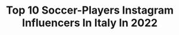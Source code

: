 ---
title: Top 10 Soccer-Players Instagram Influencers In Italy In 2022
description: >-
  Find top soccer-players Instagram influencers in Italy in 2022. Most popular hashtags: #soccer #soccerlife #football #soccerplayer.
platform: Instagram
hits: 29
text_top: Discover the top-rated Instagram accounts on inBeat.
text_bottom: Our platform has 29 Instagram influencers like this in Italy for you to collaborate.
profiles:
  - username: "elibartoli13"
    fullname: >-
      Elisa Bartoli
    bio: >-
      Profilo Ufficiale - Giocatrice Nazionale Italiana A.S.Roma women’s 🐺 @officialasroma Sito https://elisabartoli.it/ Atleta @nike Beach Soccer player
    location: "Italy"
    followers: 36189
    engagement: 722
    commentsToLikes: 0.010715
    id: ck5pyo0whwyak0i113wkpmxk4
    verified: true
    hashtags: "#nazionale, #insieme, #youcantstopus, #teamnike"
  - username: "nirkiopgabriele"
    fullname: >-
      Gabriele Boscaino
    bio: >-
      👔Youtubers, Production Designer, CEO 📹Founder flowaveproduction.com ⚽(bad) Soccer Player 📽️Youtube Nirkiop 1 MILIONE 💫
    location: "Italy"
    followers: 131050
    engagement: 616
    commentsToLikes: 0.005447
    id: ck55oidhp8eqx0i114vqiwayk
    verified: true
    hashtags: "#beard, #photoshop, #aftereffects, #quarantine"
  - username: "deborahsalvatoririnaldi"
    fullname: >-
      Deborah S.Rinaldi ☀️
    bio: >-
      Milano Football player @acmilan ⚽️ 🔴⚫️ Adidas athlete @adidas Founder @booksrinaldi_ #soccerplayer #adidasathlete #designer #seguiilsole
    location: "Italy"
    followers: 22924
    engagement: 529
    commentsToLikes: 0.014351
    id: ck5bzndglrhgc0i11aayz9ziz
    verified: true
    hashtags: "#seriea, #bepure, #mylife, #milano"
  - username: "fede_greg"
    fullname: >-
      Federico Gregucci
    bio: >-
      📍Miami🇺🇸 Roma🇮🇹 TikTok: fede_greg09 Juventus Academy Miami‘s Personal soccer coach Soccer player Agency 👇🏻
    location: "Italy"
    followers: 676835
    engagement: 456
    commentsToLikes: 0.002246
    id: ck8t3mxp13rsh0j780mfo1ckh
    verified: true
    hashtags: "#marchesucci, #arya, #workhard, #america"
  - username: "elenapisani23"
    fullname: >-
      Elena Pisani
    bio: >-
      📍 Milan, Italy ⚽️ Soccer player @florentiasangimignano @azzurrefigc 🎓 @etsu alumni | BET Degree 🤓 @polimi student | Biomed Engineering BBB 🌍 Wanderer
    location: "Italy"
    followers: 6499
    engagement: 668
    commentsToLikes: 0.028989
    id: ckap9bkgzrze60i787nnt27lz
    verified: false
    hashtags: "#italyimcoming, #insieme, #30gradifa, #italianstyle"
  - username: "zinodgr8"
    fullname: >-
      Zee D Great
    bio: >-
      Pro-Soccer Player ⚽️ https://www.ymugroup.com Zino Grt Foundation
    location: "Italy"
    followers: 66903
    engagement: 157
    commentsToLikes: 0.020432
    id: ckap0005do6fb0i787wwhfubq
    verified: false
    hashtags: "#love, #nigeria, #ucl, #obo"
  - username: "paolo_buccheri"
    fullname: >-
      Zona_Portieri
    bio: >-
      Allenatore Portieri Pro Coverciano albo Coni-Figc Uefa B IMEF 🎓 @paolo_buccheri #gkcoach 🇮🇹 #personalcoach @official_sslazio #ccroma
    location: "Italy"
    followers: 6652
    engagement: 640
    commentsToLikes: 0.011624
    id: ckf5vdxt7o8tw0j23indcqnit
    verified: false
    hashtags: "#trainingtime, #traininghard, #soccerball, #training"
  - username: "sergiocontessa3"
    fullname: >-
      Sergio Contessa
    bio: >-
      𝗙𝗼𝗼𝘁𝗯𝗮𝗹𝗹 𝗽𝗹𝗮𝘆𝗲𝗿 ⚽️ @uscatanzaro1929official 🔴🟡 📍 𝗖𝗮𝘁𝗮𝗻𝘇𝗮𝗿𝗼 🏠 𝗠𝗲𝘀𝗮𝗴𝗻𝗲 🤵🏻👰🏼 @la_sascia
    location: "Italy"
    followers: 10348
    engagement: 447
    commentsToLikes: 0.023562
    id: ck9weixwjkh720j78nyuj493t
    verified: false
    hashtags: "#calabria, #puglia, #salento, #life"
  - username: "evi_popadinova"
    fullname: >-
      Evi Popadinova
    bio: >-
      4x Bulgarian Women Footballer of the Year🇧🇬 Footballer @team.bulgaria // @napolifemminile Be different to make a difference! Follow me on Tiktok👇
    location: "Italy"
    followers: 24200
    engagement: 1816
    commentsToLikes: 0.012497
    id: ckaotaq54v2p40i78slrmfs22
    verified: false
    hashtags: "#fitness, #tutorial, #cornerkick, #striker"
  - username: "bestofutball"
    fullname: >-
      ALL ABOUT FOOTBALL
    bio: >-
      ☝️|Make sure to Follow ☝️ 📩|Dm for Booking/Enquires 🐐|Daily uploads🤭 💎|Goal 70k Followers 🙌 🌍 |English & Italian
    location: "Italy"
    followers: 60747
    engagement: 281
    commentsToLikes: 0.002779
    id: ck1393ja0jc700i19qngmd5fe
    verified: false
    hashtags: "#soccerball, #soccerbible, #soccerdotcom, #cristianoronaldo"
---